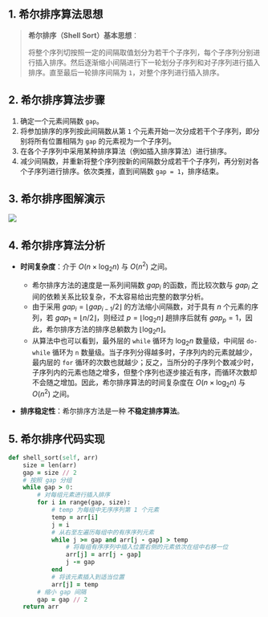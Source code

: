 ## 1. 希尔排序算法思想

> **希尔排序（Shell Sort）基本思想**：
>
> 将整个序列切按照一定的间隔取值划分为若干个子序列，每个子序列分别进行插入排序。然后逐渐缩小间隔进行下一轮划分子序列和对子序列进行插入排序。直至最后一轮排序间隔为 `1`，对整个序列进行插入排序。
>

## 2. 希尔排序算法步骤

1. 确定一个元素间隔数 `gap`。
2. 将参加排序的序列按此间隔数从第 `1` 个元素开始一次分成若干个子序列，即分别将所有位置相隔为 `gap` 的元素视为一个子序列。
3. 在各个子序列中采用某种排序算法（例如插入排序算法）进行排序。
4. 减少间隔数，并重新将整个序列按新的间隔数分成若干个子序列，再分别对各个子序列进行排序。依次类推，直到间隔数 `gap = 1`，排序结束。

## 3. 希尔排序图解演示

![](https://qcdn.itcharge.cn/images/20211019133645.png)

## 4. 希尔排序算法分析

- **时间复杂度**：介于 $O(n \times \log_2 n)$ 与 $O(n^2)$ 之间。
  - 希尔排序方法的速度是一系列间隔数 $gap_i$ 的函数，而比较次数与 $gap_i$ 之间的依赖关系比较复杂，不太容易给出完整的数学分析。
  - 由于采用 $gap_i = \lfloor gap_{i-1}/2 \rfloor$ 的方法缩小间隔数，对于具有 $n$ 个元素的序列，若 $gap_1 = \lfloor n/2 \rfloor$，则经过 $p = \lfloor \log_2 n \rfloor$ 趟排序后就有 $gap_p = 1$，因此，希尔排序方法的排序总躺数为 $\lfloor \log_2 n \rfloor$。
  - 从算法中也可以看到，最外层的 `while` 循环为 $\log_2 n$ 数量级，中间层 `do-while` 循环为 `n` 数量级。当子序列分得越多时，子序列内的元素就越少，最内层的 `for` 循环的次数也就越少；反之，当所分的子序列个数减少时，子序列内的元素也随之增多，但整个序列也逐步接近有序，而循环次数却不会随之增加。因此，希尔排序算法的时间复杂度在 $O(n \times \log_2 n)$ 与 $O(n^2)$ 之间。

- **排序稳定性**：希尔排序方法是一种 **不稳定排序算法**。

## 5. 希尔排序代码实现

```ruby
def shell_sort(self, arr)
    size = len(arr)
    gap = size // 2
    # 按照 gap 分组
    while gap > 0:
        # 对每组元素进行插入排序
        for i in range(gap, size):
            # temp 为每组中无序序列第 1 个元素
            temp = arr[i]
            j = i
            # 从右至左遍历每组中的有序序列元素
            while j >= gap and arr[j - gap] > temp
                # 将每组有序序列中插入位置右侧的元素依次在组中右移一位
                arr[j] = arr[j - gap]
                j -= gap
            end
            # 将该元素插入到适当位置
            arr[j] = temp
        # 缩小 gap 间隔
        gap = gap // 2
    return arr


```

